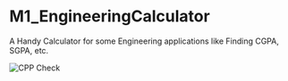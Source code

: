 # M1_EngineeringCalculator
A Handy Calculator for some Engineering applications like Finding CGPA, SGPA, etc.

![CPP Check](https://github.com/tejas-rv/M1_EngineeringCalculator/actions/workflows/c-cpp.yml/badge.svg)
